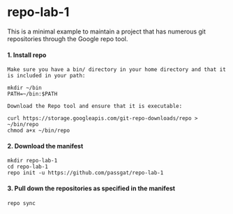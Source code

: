 # repo-lab-1

This is a minimal example to maintain a project that has numerous git repositories through the Google repo tool.

#### 1. Install repo

    Make sure you have a bin/ directory in your home directory and that it is included in your path:

    mkdir ~/bin
    PATH=~/bin:$PATH

    Download the Repo tool and ensure that it is executable:

    curl https://storage.googleapis.com/git-repo-downloads/repo > ~/bin/repo
    chmod a+x ~/bin/repo

#### 2. Download the manifest

    mkdir repo-lab-1
    cd repo-lab-1
    repo init -u https://github.com/passgat/repo-lab-1
    
#### 3. Pull down the repositories as specified in the manifest 

    repo sync 
